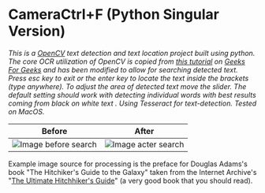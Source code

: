 # CameraCtrl+F (Python Singular Version)

_This is a [OpenCV](https://opencv.org/) text detection and text location project built using python. The core OCR utilization of OpenCV is copied from [this tutorial](https://www.geeksforgeeks.org/text-detection-and-extraction-using-opencv-and-ocr/) on [Geeks For Geeks](https://www.geeksforgeeks.org) and has been modified to allow for searching detected text. Press esc key to exit or the enter key to locate the text inside the brackets (type anywhere). To adjust the area of detected text move the slider. The default setting should work with detecting individual words with best results coming from black on white text . Using Tesseract for text-detection. Tested on  MacOS._

| Before                                                                                | After                                                                               |
|---------------------------------------------------------------------------------------|-------------------------------------------------------------------------------------|
| ![Image before search](/Users/macuser1/PycharmProjects/OpenCV_CameraCtrlF/Before.png) | ![Image acter search](/Users/macuser1/PycharmProjects/OpenCV_CameraCtrlF/After.png) |

Example image source for processing is the preface for Douglas Adams's book "The Hitchiker's Guide to the Galaxy" taken from the Internet Archive's "[The Ultimate Hitchhiker's Guide](https://archive.org/details/TheultimateHitchhikersGuide/mode/2up)" (a very good book that you should read).